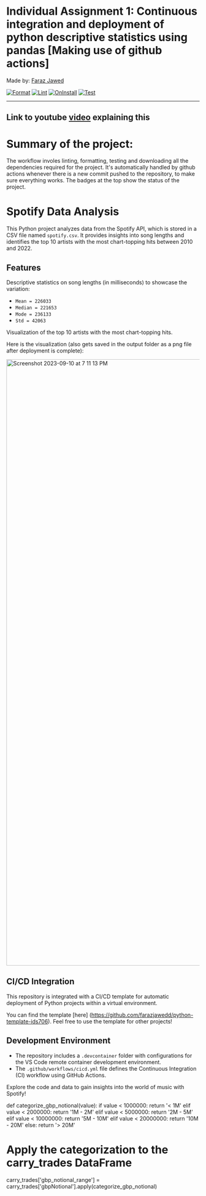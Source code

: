 # Individual Assignment 1: Continuous integration and deployment of python descriptive statistics using pandas [Making use of github actions]

Made by: [Faraz Jawed](https://github.com/farazjawedd)

[![Format](https://github.com/nogibjj/pythonCiCd_assignment1_fj49/actions/workflows/format.yml/badge.svg)](https://github.com/nogibjj/pythonCiCd_assignment1_fj49/actions/workflows/format.yml)
[![Lint](https://github.com/nogibjj/pythonCiCd_assignment1_fj49/actions/workflows/lint.yml/badge.svg)](https://github.com/nogibjj/pythonCiCd_assignment1_fj49/actions/workflows/lint.yml)
[![OnInstall](https://github.com/nogibjj/pythonCiCd_assignment1_fj49/actions/workflows/install.yml/badge.svg)](https://github.com/nogibjj/pythonCiCd_assignment1_fj49/actions/workflows/install.yml)
[![Test](https://github.com/nogibjj/pythonCiCd_assignment1_fj49/actions/workflows/test.yml/badge.svg)](https://github.com/nogibjj/pythonCiCd_assignment1_fj49/actions/workflows/test.yml)

---------
Link to youtube [video](https://youtu.be/ihDVkRadaK0) explaining this
---------
# Summary of the project: 
The workflow involes linting, formatting, testing and downloading all the dependencies required for the project. It's automatically handled by github actions whenever there is a new commit pushed to the repository, to make sure everything works. The badges at the top show the status of the project. 

# Spotify Data Analysis

This Python project analyzes data from the Spotify API, which is stored in a CSV file named `spotify.csv`. It provides insights into song lengths and identifies the top 10 artists with the most chart-topping hits between 2010 and 2022.

## Features

Descriptive statistics on song lengths (in milliseconds) to showcase the variation:

- `Mean = 226033`
- `Median = 221653`
- `Mode = 236133`
- `Std = 42063`

Visualization of the top 10 artists with the most chart-topping hits.

Here is the visualization (also gets saved in the output folder as a png file after deployment is complete):

<img width="1580" alt="Screenshot 2023-09-10 at 7 11 13 PM" src="https://github.com/nogibjj/fj49_week2_ds/assets/101464414/cfc958df-4041-4c8f-be86-ab6885a69074">




## CI/CD Integration

This repository is integrated with a CI/CD template for automatic deployment of Python projects within a virtual environment. 

You can find the template [here] (https://github.com/farazjawedd/python-template-ids706). Feel free to use the template for other projects!

## Development Environment

- The repository includes a `.devcontainer` folder with configurations for the VS Code remote container development environment.
- The `.github/workflows/cicd.yml` file defines the Continuous Integration (CI) workflow using GitHub Actions.

Explore the code and data to gain insights into the world of music with Spotify! 

def categorize_gbp_notional(value):
    if value < 1000000:
        return '< 1M'
    elif value < 2000000:
        return '1M - 2M'
    elif value < 5000000:
        return '2M - 5M'
    elif value < 10000000:
        return '5M - 10M'
    elif value < 20000000:
        return '10M - 20M'
    else:
        return '> 20M'

# Apply the categorization to the carry_trades DataFrame
carry_trades['gbp_notional_range'] = carry_trades['gbpNotional'].apply(categorize_gbp_notional)
